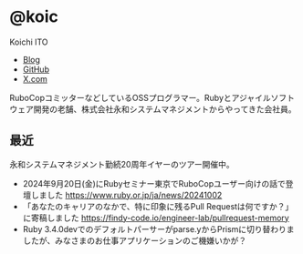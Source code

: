 # @koic

Koichi ITO

- [Blog](http://koic.hatenablog.com/)
- [GitHub](https://github.com/koic)
- [X.com](https://x.com/koic)

RuboCopコミッターなどしているOSSプログラマー。Rubyとアジャイルソフトウェア開発の老舗、株式会社永和システムマネジメントからやってきた会社員。

## 最近

永和システムマネジメント勤続20周年イヤーのツアー開催中。

- 2024年9月20日(金)にRubyセミナー東京でRuboCopユーザー向けの話で登壇しました https://www.ruby.or.jp/ja/news/20241002
- 「あなたのキャリアのなかで、特に印象に残るPull Requestは何ですか？」に寄稿しました https://findy-code.io/engineer-lab/pullrequest-memory
- Ruby 3.4.0devでのデフォルトパーサーがparse.yからPrismに切り替わりましたが、みなさまのお仕事アプリケーションのご機嫌いかが？

